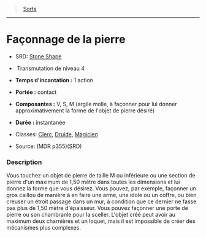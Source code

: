 ﻿---
!SpellItem
Family: SpellHD
Level: 4
Type: Transmutation
CastingTime: 1 action
Range: contact
Components: V, S, M (argile molle, à façonner pour lui donner approximativement la forme de l'objet de pierre désiré)
Duration: instantanée
Classes: '[Clerc](hd_cleric.md), [Druide](hd_druid.md), [Magicien](hd_wizard.md)'
Id: spells_hd.md#façonnage-de-la-pierre
ParentLink: spells_hd.md#sorts
Name: Façonnage de la pierre
ParentName: Sorts
NameLevel: 1
AltName: '[Stone Shape](srd_spells_stone_shape.md)'
Source: (MDR p355)(SRD)
Attributes:
  Name: Façonnage de la pierre
  Markdown: >+
    # <!--Name-->Façonnage de la pierre<!--/Name-->


    - SRD: <!--AltName-->[Stone Shape](srd_spells_stone_shape.md)<!--/AltName-->


    -  <!--Type-->Transmutation<!--/Type--> de niveau <!--Level-->4<!--/Level-->


    - **Temps d'incantation :** <!--CastingTime-->1 action<!--/CastingTime-->


    - **Portée :** <!--Range-->contact<!--/Range-->


    - **Composantes :** <!--Components-->V, S, M (argile molle, à façonner pour lui donner approximativement la forme de l'objet de pierre désiré)<!--/Components-->


    - **Durée :** <!--Duration-->instantanée<!--/Duration-->


    - Classes: <!--Classes-->[Clerc](hd_cleric.md), [Druide](hd_druid.md), [Magicien](hd_wizard.md)<!--/Classes-->


    - Source: <!--Source-->(MDR p355)(SRD)<!--/Source-->


    ### Description


    Vous touchez un objet de pierre de taille M ou inférieure ou une section de pierre d'un maximum de 1,50 mètre dans toutes les dimensions et lui donnez la forme que vous désirez. Vous pouvez, par exemple, façonner un gros caillou de manière à en faire une arme, une idole ou un coffre, ou bien creuser un étroit passage dans un mur, à condition que ce dernier ne fasse pas plus de 1,50 mètre d'épaisseur. Vous pouvez façonner une porte de pierre ou son chambranle pour la sceller. L'objet créé peut avoir au maximum deux charnières et un loquet, mais il est impossible de créer des mécanismes plus complexes.

  AltName: '[Stone Shape](srd_spells_stone_shape.md)'
  Type: Transmutation
  Level: 4
  CastingTime: 1 action
  Range: contact
  Components: V, S, M (argile molle, à façonner pour lui donner approximativement la forme de l'objet de pierre désiré)
  Duration: instantanée
  Classes: '[Clerc](hd_cleric.md), [Druide](hd_druid.md), [Magicien](hd_wizard.md)'
  Source: (MDR p355)(SRD)
AttributesDictionary: >+
  Name: Façonnage de la pierre

  Markdown: >+

    # <!--Name-->Façonnage de la pierre<!--/Name-->





    - SRD: <!--AltName-->[Stone Shape](srd_spells_stone_shape.md)<!--/AltName-->





    -  <!--Type-->Transmutation<!--/Type--> de niveau <!--Level-->4<!--/Level-->





    - **Temps d'incantation :** <!--CastingTime-->1 action<!--/CastingTime-->





    - **Portée :** <!--Range-->contact<!--/Range-->





    - **Composantes :** <!--Components-->V, S, M (argile molle, à façonner pour lui donner approximativement la forme de l'objet de pierre désiré)<!--/Components-->





    - **Durée :** <!--Duration-->instantanée<!--/Duration-->





    - Classes: <!--Classes-->[Clerc](hd_cleric.md), [Druide](hd_druid.md), [Magicien](hd_wizard.md)<!--/Classes-->





    - Source: <!--Source-->(MDR p355)(SRD)<!--/Source-->





    ### Description





    Vous touchez un objet de pierre de taille M ou inférieure ou une section de pierre d'un maximum de 1,50 mètre dans toutes les dimensions et lui donnez la forme que vous désirez. Vous pouvez, par exemple, façonner un gros caillou de manière à en faire une arme, une idole ou un coffre, ou bien creuser un étroit passage dans un mur, à condition que ce dernier ne fasse pas plus de 1,50 mètre d'épaisseur. Vous pouvez façonner une porte de pierre ou son chambranle pour la sceller. L'objet créé peut avoir au maximum deux charnières et un loquet, mais il est impossible de créer des mécanismes plus complexes.



  AltName: '[Stone Shape](srd_spells_stone_shape.md)'

  Type: Transmutation

  Level: 4

  CastingTime: 1 action

  Range: contact

  Components: V, S, M (argile molle, à façonner pour lui donner approximativement la forme de l'objet de pierre désiré)

  Duration: instantanée

  Classes: '[Clerc](hd_cleric.md), [Druide](hd_druid.md), [Magicien](hd_wizard.md)'

  Source: (MDR p355)(SRD)

---
> [Sorts](hd_spells.md)

---

# Façonnage de la pierre

- SRD: [Stone Shape](srd_spells_stone_shape.md)

-  Transmutation de niveau 4

- **Temps d'incantation :** 1 action

- **Portée :** contact

- **Composantes :** V, S, M (argile molle, à façonner pour lui donner approximativement la forme de l'objet de pierre désiré)

- **Durée :** instantanée

- Classes: [Clerc](hd_cleric.md), [Druide](hd_druid.md), [Magicien](hd_wizard.md)

- Source: (MDR p355)(SRD)

### Description

Vous touchez un objet de pierre de taille M ou inférieure ou une section de pierre d'un maximum de 1,50 mètre dans toutes les dimensions et lui donnez la forme que vous désirez. Vous pouvez, par exemple, façonner un gros caillou de manière à en faire une arme, une idole ou un coffre, ou bien creuser un étroit passage dans un mur, à condition que ce dernier ne fasse pas plus de 1,50 mètre d'épaisseur. Vous pouvez façonner une porte de pierre ou son chambranle pour la sceller. L'objet créé peut avoir au maximum deux charnières et un loquet, mais il est impossible de créer des mécanismes plus complexes.

